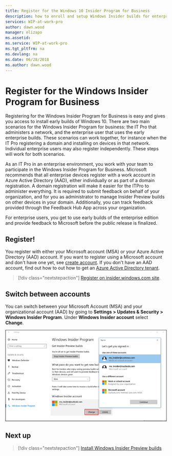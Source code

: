 ```yaml
---
title: Register for the Windows 10 Insider Program for Business
description: how to enroll and setup Windows Insider builds for enterprise client devices.
services: WIP-at-work-pro
author: dawn.wood
manager: elizapo
ms.assetid: 
ms.service: WIP-at-work-pro
ms.tgt_pltfrm: na
ms.devlang: na
ms.date: 06/28/2018
ms.author: dawn.wood
---
```


# Register for the Windows Insider Program for Business
Registering for the Windows Insider Program for Business is easy and gives you access to install early builds of Windows 10. There are two main scenarios for the Windows Insider Program for business: the IT Pro that administers a network, and the enterprise user that uses the early enterprise builds. These scenarios can work together, for instance when the IT Pro registering a domain and installing on devices in that network. Individual enterprise users may also register independently. These steps will work for both scenarios. 

As an IT Pro in an enterprise environment, you work with your team to participate in the Windows Insider Program for Business. Microsoft recommends that all enterprise devices register with a work account in Azure Active Directory (AAD), either individually or as part of a domain registration. A domain registration will make it easier for the ITPro to administer everything. It is required to submit feedback on behalf of your organization, and for you as administrator to manage Insider Preview builds on other devices in your domain. Additionally, you can track feedback provided through the Feedback Hub App across your organization.

For enterprise users, you get to use early builds of the enterprise edition and provide feedback to Microsoft before the public release is finalized. 

## Register!
You register with either your Microsoft account (MSA) or your Azure Active Directory (AAD) account. If you want to register using a Microsoft account and don't have one yet, see [create account](https://signup.live.com/). If you don't have an AAD account, find out how to out how to get an [Azure Active Directory tenant](https://docs.microsoft.com/azure/active-directory/develop/active-directory-howto-tenant). 

> [!div class="nextstepaction"]
> [Register on insider.windows.com site](https://insider.windows.com/en-us/register/). 

## Switch between accounts
You can switch between your Microsoft Account (MSA) and your organizational account (AAD) by going to <b>Settings > Updates & Security > Windows Insider Program</b>. Under <b>Windows Insider account</b> select <b>Change</b>.

![alt text](images/waas-wipfb-change-user.png "switch between accounts")

## Next up
> [!div class="nextstepaction"]
> [Install Windows Insider Preview builds](wip-4-biz-install.md)




